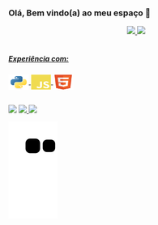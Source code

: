 ### Olá, Bem vindo(a) ao meu espaço 🤪


<div align="center" >
  <a href="https://github.com/guilhermehenriquedev">
  <img height="140em" src="https://github-readme-stats.vercel.app/api?username=guilhermehenriquedev&show_icons=true&theme=dracula&include_all_commits=true&count_private=true"/>
  <img height="140em" src="https://github-readme-stats.vercel.app/api/top-langs/?username=guilhermehenriquedev&layout=compact&langs_count=7&theme=dracula"/>
</div>

<div style="display: inline_block"><br>
  <h5>Experiência com:</h5>
  <img align="center" alt="Gui-Python" height="30" width="40" src="https://raw.githubusercontent.com/devicons/devicon/master/icons/python/python-original.svg">
  <img align="center" alt="Gui-Js" height="30" width="40" src="https://raw.githubusercontent.com/devicons/devicon/master/icons/javascript/javascript-plain.svg">
  <img align="center" alt="Gui-HTML" height="30" width="40" src="https://raw.githubusercontent.com/devicons/devicon/master/icons/html5/html5-original.svg">
</div>
  
##

<div> 
  <a href="https://www.instagram.com/guiilhermedev" target="_blank"><img src="https://img.shields.io/badge/-Instagram-%23E4405F?style=for-the-badge&logo=instagram&logoColor=white" target="_blank"></a>
  <a href = "mailto:guilhermebass27@gmail.com"><img src="https://img.shields.io/badge/-Gmail-%23333?style=for-the-badge&logo=gmail&logoColor=white" target="_blank"</a>
  <a href="https://www.linkedin.com/in/guilherme-henrique-developer" target="_blank"><img src="https://img.shields.io/badge/-LinkedIn-%230077B5?style=for-the-badge&logo=linkedin&logoColor=white" target="_blank"></a> 
  
 ![Snake animation](https://github.com/guilhermehenriquedev/guilhermehenriquedev/blob/output/github-contribution-grid-snake.svg)
  
</div>


